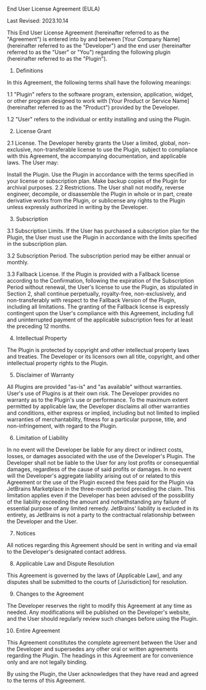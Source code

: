End User License Agreement (EULA)

Last Revised: 2023.10.14

This End User License Agreement (hereinafter referred to as the "Agreement") is entered into by and between [Your Company Name] (hereinafter referred to as the "Developer") and the end user (hereinafter referred to as the "User" or "You") regarding the following plugin (hereinafter referred to as the "Plugin").

1. Definitions

In this Agreement, the following terms shall have the following meanings:

1.1 "Plugin" refers to the software program, extension, application, widget, or other program designed to work with [Your Product or Service Name] (hereinafter referred to as the "Product") provided by the Developer.

1.2 "User" refers to the individual or entity installing and using the Plugin.

2. License Grant

2.1 License. The Developer hereby grants the User a limited, global, non-exclusive, non-transferable license to use the Plugin, subject to compliance with this Agreement, the accompanying documentation, and applicable laws. The User may:

Install the Plugin.
Use the Plugin in accordance with the terms specified in your license or subscription plan.
Make backup copies of the Plugin for archival purposes.
2.2 Restrictions. The User shall not modify, reverse engineer, decompile, or disassemble the Plugin in whole or in part, create derivative works from the Plugin, or sublicense any rights to the Plugin unless expressly authorized in writing by the Developer.

3. Subscription

3.1 Subscription Limits. If the User has purchased a subscription plan for the Plugin, the User must use the Plugin in accordance with the limits specified in the subscription plan.

3.2 Subscription Period. The subscription period may be either annual or monthly.

3.3 Fallback License. If the Plugin is provided with a Fallback license according to the Confirmation, following the expiration of the Subscription Period without renewal, the User's license to use the Plugin, as stipulated in Section 2, shall continue perpetually, royalty-free, non-exclusively, and non-transferably with respect to the Fallback Version of the Plugin, including all limitations. The granting of the Fallback license is expressly contingent upon the User's compliance with this Agreement, including full and uninterrupted payment of the applicable subscription fees for at least the preceding 12 months.

4. Intellectual Property

The Plugin is protected by copyright and other intellectual property laws and treaties. The Developer or its licensors own all title, copyright, and other intellectual property rights to the Plugin.

5. Disclaimer of Warranty

All Plugins are provided "as-is" and "as available" without warranties. User's use of Plugins is at their own risk. The Developer provides no warranty as to the Plugin's use or performance. To the maximum extent permitted by applicable law, the Developer disclaims all other warranties and conditions, either express or implied, including but not limited to implied warranties of merchantability, fitness for a particular purpose, title, and non-infringement, with regard to the Plugin.

6. Limitation of Liability

In no event will the Developer be liable for any direct or indirect costs, losses, or damages associated with the use of the Developer's Plugin. The Developer shall not be liable to the User for any lost profits or consequential damages, regardless of the cause of said profits or damages. In no event will the Developer's aggregate liability arising out of or related to this Agreement or the use of the Plugin exceed the fees paid for the Plugin via JetBrains Marketplace in the three-month period preceding the claim. This limitation applies even if the Developer has been advised of the possibility of the liability exceeding the amount and notwithstanding any failure of essential purpose of any limited remedy. JetBrains' liability is excluded in its entirety, as JetBrains is not a party to the contractual relationship between the Developer and the User.

7. Notices

All notices regarding this Agreement should be sent in writing and via email to the Developer's designated contact address.

8. Applicable Law and Dispute Resolution

This Agreement is governed by the laws of [Applicable Law], and any disputes shall be submitted to the courts of [Jurisdiction] for resolution.

9. Changes to the Agreement

The Developer reserves the right to modify this Agreement at any time as needed. Any modifications will be published on the Developer's website, and the User should regularly review such changes before using the Plugin.

10. Entire Agreement

This Agreement constitutes the complete agreement between the User and the Developer and supersedes any other oral or written agreements regarding the Plugin. The headings in this Agreement are for convenience only and are not legally binding.

By using the Plugin, the User acknowledges that they have read and agreed to the terms of this Agreement.
